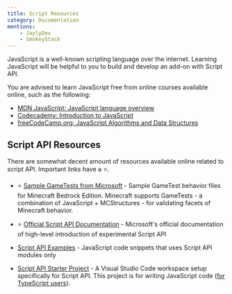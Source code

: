 ```yaml
---
title: Script Resources
category: Documentation
mentions:
    - JaylyDev
    - SmokeyStack
---
```


JavaScript is a well-known scripting language over the internet. Learning JavaScript will be helpful to you to build and develop an add-on with Script API.

You are advised to learn JavaScript free from online courses available online, such as the following:

-   [MDN JavaScript: JavaScript language overview](https://developer.mozilla.org/en-US/docs/Web/JavaScript/Language_Overview)
-   [Codecademy: Introduction to JavaScript](https://www.codecademy.com/learn/introduction-to-javascript)
-   [freeCodeCamp.org: JavaScript Algorithms and Data Structures](https://www.freecodecamp.org/learn/javascript-algorithms-and-data-structures/)

## Script API Resources

There are somewhat decent amount of resources available online related to script API. Important links have a ⭐.

-   ⭐ [Sample GameTests from Microsoft](https://github.com/microsoft/minecraft-gametests) - Sample GameTest behavior files for Minecraft Bedrock Edition. Minecraft supports GameTests - a combination of JavaScript + MCStructures - for validating facets of Minecraft behavior.

-   ⭐ [Official Script API Documentation](https://learn.microsoft.com/en-us/minecraft/creator/scriptapi/) - Microsoft's official documentation of high-level introduction of experimental Script API

-   [Script API Examples](https://github.com/JaylyDev/ScriptAPI) - JavaScript code snippets that uses Script API modules only

-   [Script API Starter Project](https://github.com/JaylyDev/scriptapi-starter) - A Visual Studio Code workspace setup specifically for Script API. This project is for writing JavaScript code ([for TypeScript users](/scripting/typescript#script-api)).

